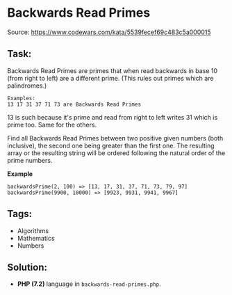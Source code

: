 # Backwards Read Primes

Source: https://www.codewars.com/kata/5539fecef69c483c5a000015

## Task:

Backwards Read Primes are primes that when read backwards in base 10 (from right to left) are a different prime.
(This rules out primes which are palindromes.)

```
Examples:
13 17 31 37 71 73 are Backwards Read Primes
```

13 is such because it's prime and read from right to left writes 31 which is prime too. Same for the others.

Find all Backwards Read Primes between two positive given numbers (both inclusive), the second one being greater
than the first one. The resulting array or the resulting string will be ordered following the natural order
of the prime numbers.

**Example**

```
backwardsPrime(2, 100) => [13, 17, 31, 37, 71, 73, 79, 97] 
backwardsPrime(9900, 10000) => [9923, 9931, 9941, 9967]
```

## Tags:

* Algorithms
* Mathematics
* Numbers

## Solution:

* **PHP (7.2)** language in `backwards-read-primes.php`.